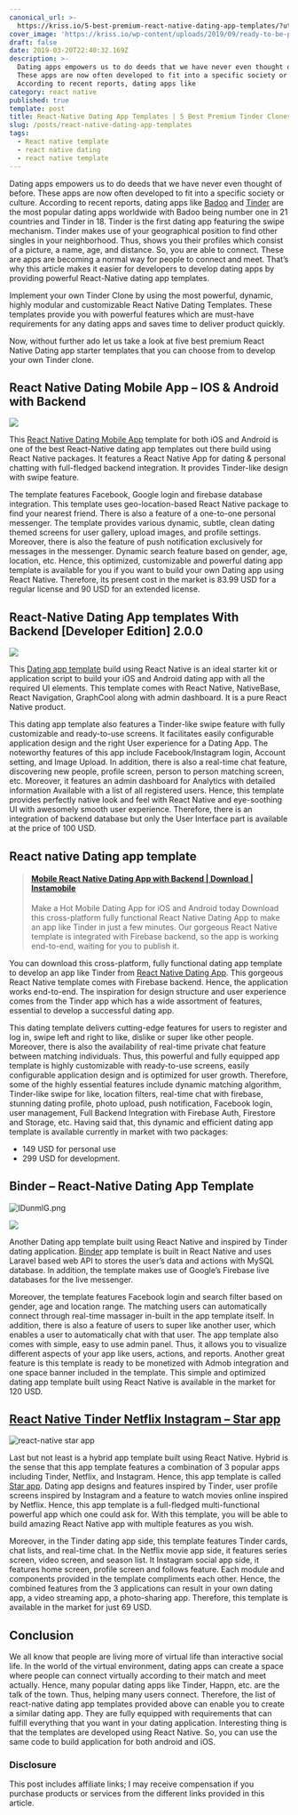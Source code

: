 ```yaml
---
canonical_url: >-
  https://kriss.io/5-best-premium-react-native-dating-app-templates/?utm_source=rss&utm_medium=rss&utm_campaign=5-best-premium-react-native-dating-app-templates
cover_image: 'https://kriss.io/wp-content/uploads/2019/09/ready-to-be-published-today.png'
draft: false
date: 2019-03-20T22:40:32.169Z
description: >-
  Dating apps empowers us to do deeds that we have never even thought of before.
  These apps are now often developed to fit into a specific society or culture.
  According to recent reports, dating apps like
category: react native
published: true
template: post
title: React-Native Dating App Templates | 5 Best Premium Tinder Clones
slug: /posts/react-native-dating-app-templates
tags:
  - React native template
  - react native dating
  - react native template
---
```


Dating apps empowers us to do deeds that we have never even thought of before. These apps are now often developed to fit into a specific society or culture. According to recent reports, dating apps like <u><a href="https://play.google.com/store/apps/details?id=com.badoo.mobile&amp;hl=en">Badoo</a></u> and <u><a href="https://play.google.com/store/apps/details?id=com.tinder&amp;hl=en">Tinder</a></u> are the most popular dating apps worldwide with Badoo being number one in 21 countries and Tinder in 18. Tinder is the first dating app featuring the swipe mechanism. Tinder makes use of your geographical position to find other singles in your neighborhood. Thus, shows you their profiles which consist of a picture, a name, age, and distance. So, you are able to connect. These are apps are becoming a normal way for people to connect and meet. That’s why this article makes it easier for developers to develop dating apps by providing powerful React-Native dating app templates.

Implement your own Tinder Clone by using the most powerful, dynamic, highly modular and customizable React Native Dating Templates. These templates provide you with powerful features which are must-have requirements for any dating apps and saves time to deliver product quickly.

Now, without further ado let us take a look at five best premium React Native Dating app starter templates that you can choose from to develop your own Tinder clone.

## 

## React Native Dating Mobile App – IOS & Android with Backend

![](https://kriss.io/wp-content/uploads/2019/09/img_5d838d9d4cc3f.png)

This <u><a href="http://1.envato.market/zmJ3m">React Native Dating Mobile App</a></u> template for both iOS and Android is one of the best React-Native dating app templates out there build using React Native packages. It features a React Native App for dating & personal chatting with full-fledged backend integration. It provides Tinder-like design with swipe feature.

The template features Facebook, Google login and firebase database integration. This template uses geo-location-based React Native package to find your nearest friend. There is also a feature of a one-to-one personal messenger. The template provides various dynamic, subtle, clean dating themed screens for user gallery, upload images, and profile settings. Moreover, there is also the feature of push notification exclusively for messages in the messenger. Dynamic search feature based on gender, age, location, etc. Hence, this optimized, customizable and powerful dating app template is available for you if you want to build your own Dating app using React Native. Therefore, its present cost in the market is 83.99 USD for a regular license and 90 USD for an extended license.

 

## React-Native Dating App templates With Backend [Developer Edition] 2.0.0

![](https://kriss.io/wp-content/uploads/2019/09/img_5d838dfcd2c5d.png)

This <u><a href="https://market.nativebase.io/view/react-native-dating-app-with-backend?affiliate_code=38981822-KRI-614242">Dating app template</a></u> build using React Native is an ideal starter kit or application script to build your iOS and Android dating app with all the required UI elements. This template comes with React Native, NativeBase, React Navigation, GraphCool along with admin dashboard. It is a pure React Native product.

This dating app template also features a Tinder-like swipe feature with fully customizable and ready-to-use screens. It facilitates easily configurable application design and the right User experience for a Dating App. The noteworthy features of this app include Facebook/Instagram login, Account setting, and Image Upload. In addition, there is also a real-time chat feature, discovering new people, profile screen, person to person matching screen, etc. Moreover, it features an admin dashboard for Analytics with detailed information Available with a list of all registered users. Hence, this template provides perfectly native look and feel with React Native and eye-soothing UI with awesomely smooth user experience. Therefore, there is an integration of backend database but only the User Interface part is available at the price of 100 USD.

## 

## React native Dating app template

> #### [Mobile React Native Dating App with Backend | Download | Instamobile](https://www.instamobile.io/app-templates/react-native-dating-app/)
> 
> Make a Hot Mobile Dating App for iOS and Android today Download this cross-platform fully functional React Native Dating App to make an app like Tinder in just a few minutes. Our gorgeous React Native template is integrated with Firebase backend, so the app is working end-to-end, waiting for you to publish it.

<script async src="//cdn.embedly.com/widgets/platform.js" charset="UTF-8"></script>

You can download this cross-platform, fully functional dating app template to develop an app like Tinder from [React Native Dating App](https://www.instamobile.io/app-templates/react-native-dating-app/). This gorgeous React Native template comes with Firebase backend. Hence, the application works end-to-end. The inspiration for design structure and user experience comes from the Tinder app which has a wide assortment of features, essential to develop a successful dating app.

This dating template delivers cutting-edge features for users to register and log in, swipe left and right to like, dislike or super like other people. Moreover, there is also the availability of real-time private chat feature between matching individuals. Thus, this powerful and fully equipped app template is highly customizable with ready-to-use screens, easily configurable application design and is optimized for user growth. Therefore, some of the highly essential features include dynamic matching algorithm, Tinder-like swipe for like, location filters, real-time chat with firebase, stunning dating profile, photo upload, push notification, Facebook login, user management, Full Backend Integration with Firebase Auth, Firestore and Storage, etc. Having said that, this dynamic and efficient dating app template is available currently in market with two packages:

- 149 USD for personal use
- 299 USD for development.

## 

## Binder – React-Native Dating App Template

![lDunmlG.png](https://i.imgur.com/lDunmlG.png)

![](https://kriss.io/wp-content/uploads/2019/09/img_5d838f5528c12.png)

Another Dating app template built using React Native and inspired by Tinder dating application. <u><a href="https://alkanyx.com/item/118/Binder---React-Native-Dating-App-Template">Binder</a></u> app template is built in React Native and uses Laravel based web API to stores the user’s data and actions with MySQL database. In addition, the template makes use of Google’s Firebase live databases for the live messenger.

Moreover, the template features Facebook login and search filter based on gender, age and location range. The matching users can automatically connect through real-time massager in-built in the app template itself. In addition, there is also a feature of users to super like another user, which enables a user to automatically chat with that user. The app template also comes with simple, easy to use admin panel. Thus, it allows you to visualize different aspects of your app like users, actions, and reports. Another great feature is this template is ready to be monetized with Admob integration and one space banner included in the template. This simple and optimized dating app template built using React Native is available in the market for 120 USD.


## [React Native Tinder Netflix Instagram – Star app](https://store.enappd.com/product/react-native-tinder-netflix-whatsapp/?aff=7)

![react-native star app](https://store.enappd.com/wp-content/uploads/2019/05/square_2-800x800.jpg)


Last but not least is a hybrid app template built using React Native. Hybrid is the sense that this app template features a combination of 3 popular apps including Tinder, Netflix, and Instagram. Hence, this app template is called <u><a href="https://store.enappd.com/product/react-native-tinder-netflix-whatsapp/?aff=7">Star app</a></u>. Dating app designs and features inspired by Tinder, user profile screens inspired by Instagram and a feature to watch movies online inspired by Netflix. Hence, this app template is a full-fledged multi-functional powerful app which one could ask for. With this template, you will be able to build amazing React Native app with multiple features as you wish.

Moreover, in the Tinder dating app side, this template features Tinder cards, chat lists, and real-time chat. In the Netflix movie app side, it features series screen, video screen, and season list. It Instagram social app side, it features home screen, profile screen and follows feature. Each module and components provided in the template compliments each other. Hence, the combined features from the 3 applications can result in your own dating app, a video streaming app, a photo-sharing app. Therefore, this template is available in the market for just 69 USD.


## Conclusion

We all know that people are living more of virtual life than interactive social life. In the world of the virtual environment, dating apps can create a space where people can connect virtually according to their match and meet actually. Hence, many popular dating apps like Tinder, Happn, etc. are the talk of the town. Thus, helping many users connect. Therefore, the list of react-native dating app templates provided above can enable you to create a similar dating app. They are fully equipped with requirements that can fulfill everything that you want in your dating application. Interesting thing is that the templates are developed using React Native. So, you can use the same code to build application for both android and iOS.

### Disclosure
This post includes affiliate links; I may receive compensation if you purchase
products or services from the different links provided in this article.

